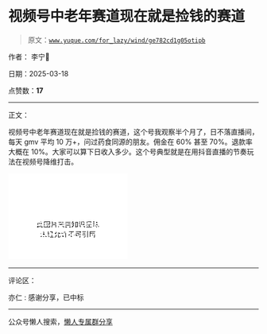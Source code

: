 # 视频号中老年赛道现在就是捡钱的赛道

> 原文：[`www.yuque.com/for_lazy/wind/ge782cd1g05otipb`](https://www.yuque.com/for_lazy/wind/ge782cd1g05otipb)

作者： 李宁🎲

日期：2025-03-18

点赞数：**17**

* * *

正文：

视频号中老年赛道现在就是捡钱的赛道，这个号我观察半个月了，日不落直播间，每天 gmv 平均 10 万+，问过药食同源的朋友。佣金在 60% 甚至
70%。退款率大概在 10%。大家可以算下日收入多少。这个号典型就是在用抖音直播的节奏玩法在视频号降维打击。

![](img/27bb9ea412cb8d1463dd0a2a7ae1f18b.png "None")

* * *

评论区：

亦仁 : 感谢分享，已中标

* * *

公众号懒人搜索，[懒人专属群分享](https://lazybook.fun/#/blog/group)